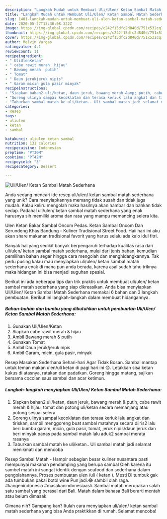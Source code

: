 ```yaml
---
description: "Langkah Mudah untuk Membuat Uli/Ulen/ Ketan Sambal Matah Sederhana yang Enak"
title: "Langkah Mudah untuk Membuat Uli/Ulen/ Ketan Sambal Matah Sederhana yang Enak"
slug: 1481-langkah-mudah-untuk-membuat-uli-ulen-ketan-sambal-matah-sederhana-yang-enak
date: 2020-05-27T13:30:08.322Z
image: https://img-global.cpcdn.com/recipes/c242f15dfc2d840d/751x532cq70/uliulen-ketan-sambal-matah-sederhana-foto-resep-utama.jpg
thumbnail: https://img-global.cpcdn.com/recipes/c242f15dfc2d840d/751x532cq70/uliulen-ketan-sambal-matah-sederhana-foto-resep-utama.jpg
cover: https://img-global.cpcdn.com/recipes/c242f15dfc2d840d/751x532cq70/uliulen-ketan-sambal-matah-sederhana-foto-resep-utama.jpg
author: Melvin Vargas
ratingvalue: 4.1
reviewcount: 11
recipeingredient:
- " UliUlenKetan"
- " cabe rawit merah  hijau"
- " Bawang merah  putih"
- " Tomat"
- " Daun jerukjeruk nipis"
- " Garam micin gula pasir minyak"
recipeinstructions:
- "Siapkan bahan2 uli/ketan, daun jeruk, bawang merah &amp; putih, cabe rawit merah &amp; hijau, tomat dan potong uli/ketan secara memanjang atau potong sesuai selera"
- "Goreng ulinya sampai kecoklatan dan terasa keriuk lalu angkat dan tiriskan, sambil menggoreng buat sambal matahnya secara diiris2 lalu beri bumbu garam, micin, gula pasir, tomat, jeruk nipis/daun jeruk dan beri minyak panas pada sambal matah lalu aduk2 sampai merata rasanya"
- "Taburkan sambal matah ke uli/ketan.. Uli sambal matah jadi selamat menikmati dan mencoba"
categories:
- Resep
tags:
- uliulen
- ketan
- sambal

katakunci: uliulen ketan sambal 
nutrition: 131 calories
recipecuisine: Indonesian
preptime: "PT30M"
cooktime: "PT42M"
recipeyield: "3"
recipecategory: Dessert

---
```



![Uli/Ulen/ Ketan Sambal Matah Sederhana](https://img-global.cpcdn.com/recipes/c242f15dfc2d840d/751x532cq70/uliulen-ketan-sambal-matah-sederhana-foto-resep-utama.jpg)

Anda sedang mencari ide resep uli/ulen/ ketan sambal matah sederhana yang unik? Cara menyiapkannya memang tidak susah dan tidak juga mudah. Kalau keliru mengolah maka hasilnya akan hambar dan bahkan tidak sedap. Padahal uli/ulen/ ketan sambal matah sederhana yang enak harusnya sih memiliki aroma dan rasa yang mampu memancing selera kita.

Ulen Ketan Bakar Sambal Oncom Pedas. Ketan Sambal Oncom Dan Serundeng Khas Bandung - Kuliner Tradisional Street Food. Haii hari ini aku akan share makanan tradisional favorit yang harus selalu ada kalo idul fitri.

Banyak hal yang sedikit banyak berpengaruh terhadap kualitas rasa dari uli/ulen/ ketan sambal matah sederhana, mulai dari jenis bahan, kemudian pemilihan bahan segar hingga cara mengolah dan menghidangkannya. Tak perlu pusing kalau mau menyiapkan uli/ulen/ ketan sambal matah sederhana enak di mana pun anda berada, karena asal sudah tahu triknya maka hidangan ini bisa menjadi suguhan spesial.


Berikut ini ada beberapa tips dan trik praktis untuk membuat uli/ulen/ ketan sambal matah sederhana yang siap dikreasikan. Anda bisa menyiapkan Uli/Ulen/ Ketan Sambal Matah Sederhana memakai 6 bahan dan 3 langkah pembuatan. Berikut ini langkah-langkah dalam membuat hidangannya.

<!--inarticleads1-->

##### Bahan-bahan dan bumbu yang dibutuhkan untuk pembuatan Uli/Ulen/ Ketan Sambal Matah Sederhana:

1. Gunakan  Uli/Ulen/Ketan
1. Siapkan  cabe rawit merah &amp; hijau
1. Ambil  Bawang merah &amp; putih
1. Gunakan  Tomat
1. Ambil  Daun jeruk/jeruk nipis
1. Ambil  Garam, micin, gula pasir, minyak


Resep Masakan Sederhana Sehari-hari Agar Tidak Bosan. Sambal mantap untuk teman makan ulen/uli ketan di pagi hari ini 😊. Letakkan sisa ketan kukus di atasnya, ratakan dan padatkan. Goreng hingga matang, sajikan bersama cocolan saus sambal dan acar ketimun. 

<!--inarticleads2-->

##### Langkah-langkah menyiapkan Uli/Ulen/ Ketan Sambal Matah Sederhana:

1. Siapkan bahan2 uli/ketan, daun jeruk, bawang merah &amp; putih, cabe rawit merah &amp; hijau, tomat dan potong uli/ketan secara memanjang atau potong sesuai selera
1. Goreng ulinya sampai kecoklatan dan terasa keriuk lalu angkat dan tiriskan, sambil menggoreng buat sambal matahnya secara diiris2 lalu beri bumbu garam, micin, gula pasir, tomat, jeruk nipis/daun jeruk dan beri minyak panas pada sambal matah lalu aduk2 sampai merata rasanya
1. Taburkan sambal matah ke uli/ketan.. Uli sambal matah jadi selamat menikmati dan mencoba


Resep Sambal Matah - Hampir sebagian besar kuliner nusantara pasti mempunyai makanan pendamping yang berupa sambal Oleh karena itu sambel matah ini sangat identik dengan seafood dan sederhana dalam pengolahannya. Proses pembuatan ulen /uli ( ketan ). Mesti Di tumbuk gak ada tumbukan pakai botol wine Pun jadi.😂 sambil olah raga. #kangenindonesia #masakanindonesiaasli. Sambal matah merupakan salah satu sambal yang berasal dari Bali. Matah dalam bahasa Bali berarti mentah atau belum dimasak. 

Gimana nih? Gampang kan? Itulah cara menyiapkan uli/ulen/ ketan sambal matah sederhana yang bisa Anda praktikkan di rumah. Selamat mencoba!
